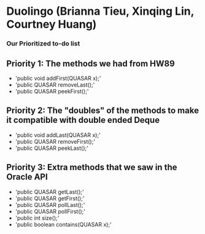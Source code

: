 # Duolingo (Brianna Tieu, Xinqing Lin, Courtney Huang)
### Our Prioritized to-do list

## Priority 1: The methods we had from HW89
- 'public void addFirst(QUASAR x);'
- 'public QUASAR removeLast();'
- 'public QUASAR peekFirst();'

## Priority 2: The "doubles" of the methods to make it compatible with double ended Deque
- 'public void addLast(QUASAR x);'
- 'public QUASAR removeFirst();'
- 'public QUASAR peekLast();'

## Priority 3: Extra methods that we saw in the Oracle API
- 'public QUASAR getLast();'
- 'public QUASAR getFirst();'
- 'public QUASAR pollLast();'
- 'public QUASAR pollFirst();'
- 'public int size();'
- 'public boolean contains(QUASAR x);'
